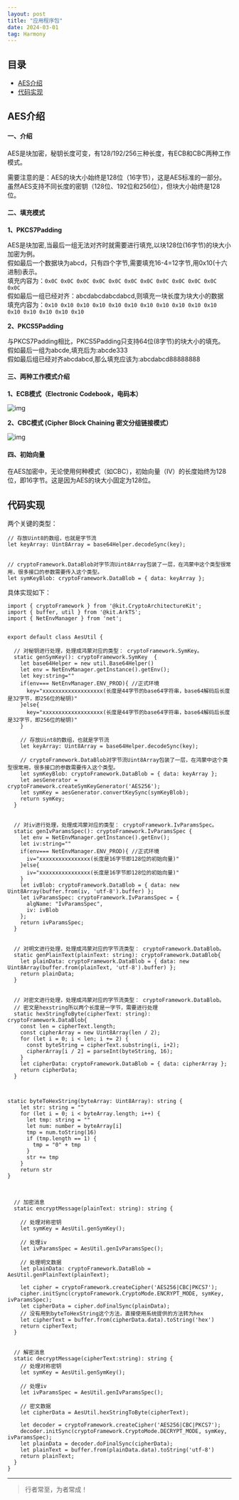 ```yaml
---
layout: post
title: "应用程序包"
date: 2024-03-01
tag: Harmony
---
```




## 目录
- [AES介绍](#content1)   
- [代码实现](#content2)   


## <a id="content1">AES介绍</a>

#### **一、介绍**   

AES是块加密，秘钥长度可变，有128/192/256三种长度，有ECB和CBC两种工作模式。

需要注意的是：AES的块大小始终是128位（16字节），这是AES标准的一部分。虽然AES支持不同长度的密钥（128位、192位和256位），但块大小始终是128位。

#### **二、填充模式**  

**1、PKCS7Padding**   

AES是块加密,当最后一组无法对齐时就需要进行填充,以块128位(16字节)的块大小加密为例。           
假如最后一个数据块为abcd，只有四个字节,需要填充16-4=12字节,用0x10(十六进制)表示。        
填充内容为：`0x0C 0x0C 0x0C 0x0C 0x0C 0x0C 0x0C 0x0C 0x0C 0x0C 0x0C 0x0C`       
假如最后一组已经对齐：abcdabcdabcdabcd,则填充一块长度为块大小的数据        
填充内容为：`0x10 0x10 0x10 0x10 0x10 0x10 0x10 0x10 0x10 0x10 0x10 0x10 0x10 0x10 0x10 0x10`   

**2、PKCS5Padding**

与PKCS7Padding相比，PKCS5Padding只支持64位(8字节)的块大小的填充。          
假如最后一组为abcde,填充后为:abcde333     
假如最后组已经对齐abcdabcd,那么填充应该为:abcdabcd88888888    


#### **三、两种工作模式介绍**    


**1、ECB模式（Electronic Codebook，电码本）**

<img src="/images/encrypted/des13.png" alt="img">

**2、CBC模式 (Cipher Block Chaining 密文分组链接模式）**   

<img src="/images/encrypted/des14.png" alt="img">

#### **四、初始向量**   

在AES加密中，无论使用何种模式（如CBC），初始向量（IV）的长度始终为128位，即16字节。这是因为AES的块大小固定为128位。



## <a id="content2">代码实现</a>

两个关键的类型：
```
// 存放Uint8的数组，也就是字节流
let keyArray: Uint8Array = base64Helper.decodeSync(key);


// cryptoFramework.DataBlob对字节流Uint8Array包装了一层，在鸿蒙中这个类型很常用，很多接口的参数需要传入这个类型。
let symKeyBlob: cryptoFramework.DataBlob = { data: keyArray };
```


具体实现如下：     
```
import { cryptoFramework } from '@kit.CryptoArchitectureKit';
import { buffer, util } from '@kit.ArkTS';
import { NetEnvManager } from 'net';


export default class AesUtil {

  // 对秘钥进行处理，处理成鸿蒙对应的类型： cryptoFramework.SymKey。
  static genSymKey(): cryptoFramework.SymKey  {
    let base64Helper = new util.Base64Helper()
    let env = NetEnvManager.getInstance().getEnv();
    let key:string=""
    if(env=== NetEnvManager.ENV_PROD){ //正式环境
      key="xxxxxxxxxxxxxxxxxxx(长度是44字节的base64字符串，base64解码后长度是32字节，即256位的秘钥)"
    }else{
      key="xxxxxxxxxxxxxxxxxxx(长度是44字节的base64字符串，base64解码后长度是32字节，即256位的秘钥)"
    }

    // 存放Uint8的数组，也就是字节流
    let keyArray: Uint8Array = base64Helper.decodeSync(key);

    // cryptoFramework.DataBlob对字节流Uint8Array包装了一层，在鸿蒙中这个类型很常用，很多接口的参数需要传入这个类型。
    let symKeyBlob: cryptoFramework.DataBlob = { data: keyArray };
    let aesGenerator = cryptoFramework.createSymKeyGenerator('AES256');
    let symKey = aesGenerator.convertKeySync(symKeyBlob);
    return symKey;
  }


  // 对iv进行处理，处理成鸿蒙对应的类型： cryptoFramework.IvParamsSpec。
  static genIvParamsSpec(): cryptoFramework.IvParamsSpec {
    let env = NetEnvManager.getInstance().getEnv();
    let iv:string=""
    if(env=== NetEnvManager.ENV_PROD){ //正式环境
      iv="xxxxxxxxxxxxxxxx(长度是16字节即128位的初始向量)"
    }else{
      iv="xxxxxxxxxxxxxxxx(长度是16字节即128位的初始向量)"
    }
    let ivBlob: cryptoFramework.DataBlob = { data: new Uint8Array(buffer.from(iv, 'utf-8').buffer) };
    let ivParamsSpec: cryptoFramework.IvParamsSpec = {
      algName: "IvParamsSpec",
      iv: ivBlob
    };
    return ivParamsSpec;
  }


  // 对明文进行处理，处理成鸿蒙对应的字节流类型： cryptoFramework.DataBlob。
  static genPlainText(plainText: string): cryptoFramework.DataBlob{
    let plainData: cryptoFramework.DataBlob = { data: new Uint8Array(buffer.from(plainText, 'utf-8').buffer) };
    return plainData;
  }


  // 对密文进行处理，处理成鸿蒙对应的字节流类型： cryptoFramework.DataBlob。
  // 密文是hexstring所以两个长度是一字节，需要进行处理
  static hexStringToByte(cipherText: string): cryptoFramework.DataBlob{
    const len = cipherText.length;
    const cipherArray = new Uint8Array(len / 2);
    for (let i = 0; i < len; i += 2) {
      const byteString = cipherText.substring(i, i+2);
      cipherArray[i / 2] = parseInt(byteString, 16);
    }
    let cipherData: cryptoFramework.DataBlob = { data: cipherArray };
    return cipherData;
  }



static byteToHexString(byteArray: Uint8Array): string {
    let str: string = ""
    for (let i = 0; i < byteArray.length; i++) {
      let tmp: string = ""
      let num: number = byteArray[i]
      tmp = num.toString(16)
      if (tmp.length == 1) {
        tmp = "0" + tmp
      }
      str += tmp
    }
    return str
}



  // 加密消息
  static encryptMessage(plainText: string): string {

    // 处理对称密钥
    let symKey = AesUtil.genSymKey();

    // 处理iv
    let ivParamsSpec = AesUtil.genIvParamsSpec();

    // 处理明文数据
    let plainData: cryptoFramework.DataBlob = AesUtil.genPlainText(plainText);

    let cipher = cryptoFramework.createCipher('AES256|CBC|PKCS7');
    cipher.initSync(cryptoFramework.CryptoMode.ENCRYPT_MODE, symKey, ivParamsSpec);
    let cipherData = cipher.doFinalSync(plainData);
    // 没有用到byteToHexString这个方法，直接使用系统提供的方法转为hex
    let cipherText = buffer.from(cipherData.data).toString('hex')
    return cipherText;
  }


  // 解密消息
  static decryptMessage(cipherText:string): string {
    // 处理对称密钥
    let symKey = AesUtil.genSymKey();

    // 处理iv
    let ivParamsSpec = AesUtil.genIvParamsSpec();

    // 密文数据
    let cipherData = AesUtil.hexStringToByte(cipherText);

    let decoder = cryptoFramework.createCipher('AES256|CBC|PKCS7');
    decoder.initSync(cryptoFramework.CryptoMode.DECRYPT_MODE, symKey, ivParamsSpec);
    let plainData = decoder.doFinalSync(cipherData);
    let plainText = buffer.from(plainData.data).toString('utf-8')
    return plainText;
  }
}
```


----------
>  行者常至，为者常成！


